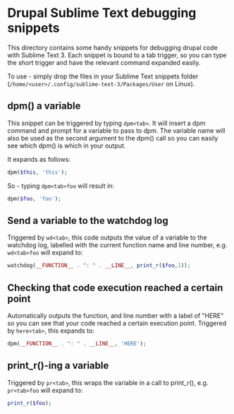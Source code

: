 # Drupal Sublime Text debugging snippets
This directory contains some handy snippets for debugging drupal code with Sublime Text 3. Each snippet is bound to a tab trigger, so you can type the short trigger and have the relevant command expanded easily.

To use - simply drop the files in your Sublime Text snippets folder (`/home/<user>/.config/sublime-text-3/Packages/User` on Linux).

## dpm() a variable
This snippet can be triggered by typing `dpm<tab>`. It will insert a dpm command and prompt for a variable to pass to dpm. The variable name will also be used as the second argument to the dpm() call so you can easily see which dpm() is which in your output.

It expands as follows:
```php
dpm($this, 'this');
```

So - typing `dpm<tab>foo` will result in:
```php
dpm($foo, 'foo');
```

## Send a variable to the watchdog log
Triggered by `wd<tab>`, this code outputs the value of a variable to the watchdog log, labelled with the current function name and line number, e.g. `wd<tab>foo` will expand to:
```php
watchdog(__FUNCTION__ . ": " . __LINE__, print_r($foo,1));
```

## Checking that code execution reached a certain point
Automatically outputs the function, and line number with a label of "HERE" so you can see that your code reached a certain execution point. Triggered by `here<tab>`, this expands to:
```php
dpm(__FUNCTION__ . ": " . __LINE__, 'HERE');
```

## print_r()-ing a variable
Triggered by `pr<tab>`, this wraps the variable in a call to print_r(), e.g. `pr<tab>foo` will expand to:
```php
print_r($foo);
```
